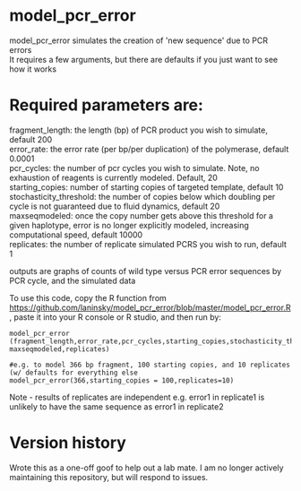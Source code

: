 # model_pcr_error

model_pcr_error simulates the creation of 'new sequence' due to PCR errors  
It requires a few arguments, but there are defaults if you just want to see how it works  

# Required parameters are:  
fragment_length: the length (bp) of PCR product you wish to simulate, default 200  
error_rate: the error rate (per bp/per duplication) of the polymerase, default 0.0001  
pcr_cycles: the number of pcr cycles you wish to simulate. Note, no exhaustion of reagents is currently modeled. Default, 20  
starting_copies: number of starting copies of targeted template, default 10  
stochasticity_threshold: the number of copies below which doubling per cycle is not guaranteed due to fluid dynamics, default 20  
maxseqmodeled: once the copy number gets above this threshold for a given haplotype, error is no longer explicitly modeled, increasing computational speed, default 10000  
replicates: the number of replicate simulated PCRS you wish to run, default 1 

outputs are graphs of counts of wild type versus PCR error sequences by PCR cycle, and the simulated data  

To use this code, copy the R function from https://github.com/laninsky/model_pcr_error/blob/master/model_pcr_error.R, paste it into your R console or R studio,  and then run by:
```
model_pcr_error (fragment_length,error_rate,pcr_cycles,starting_copies,stochasticity_threshold, maxseqmodeled,replicates)

#e.g. to model 366 bp fragment, 100 starting copies, and 10 replicates (w/ defaults for everything else
model_pcr_error(366,starting_copies = 100,replicates=10)
```

Note - results of replicates are independent e.g. error1 in replicate1 is unlikely to have the same sequence as error1 in replicate2 

# Version history
Wrote this as a one-off goof to help out a lab mate. I am no longer actively maintaining this repository, but will respond to issues.
